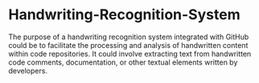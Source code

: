 # Handwriting-Recognition-System
The purpose of a handwriting recognition system integrated with GitHub could be to facilitate the processing and analysis of handwritten content within code repositories. It could involve extracting text from handwritten code comments, documentation, or other textual elements written by developers.
